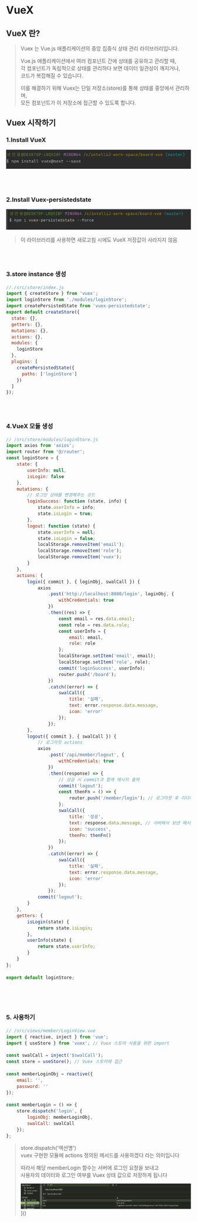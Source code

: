# VueX

## VueX 란?
>Vuex 는 Vue.js 애플리케이션의 중앙 집중식 상태 관리 라이브러리입니다.   
> 
>Vue.js 애플리케이션에서 여러 컴포넌트 간에 상태를 공유하고 관리할 때,  
>각 컴포넌트가 독립적으로 상태를 관리하다 보면 데이터 일관성이 깨지거나,   
>코드가 복잡해질 수 있습니다.
> 
>
>이를 해결하기 위해 Vuex는 단일 저장소(store)를 통해 상태를 중앙에서 관리하며,  
> 모든 컴포넌트가 이 저장소에 접근할 수 있도록 합니다.
 

## Vuex 시작하기


### 1.Install VueX
![img_1.png](img_1.png)

&nbsp;   
&nbsp;    


### 2.Install Vuex-persistedstate 
![img.png](img.png)

> 이 라이브러리를 사용하면 새로고침 시에도 VueX 저장값이 사라지지 않음

&nbsp;     
&nbsp;   
### 3.store instance 생성
```javascript
//./src/store/index.js
import { createStore } from 'vuex';
import loginStore from './modules/loginStore';
import createPersistedState from 'vuex-persistedstate';
export default createStore({
  state: {},
  getters: {},
  mutations: {},
  actions: {},
  modules: {
    loginStore
  },
  plugins: [
    createPersistedState({
      paths: ['loginStore']
    })
  ]
});
```
&nbsp;       
&nbsp;     
   

### 4.VueX 모듈 생성
```javascript
// /src/store/modules/loginStore.js
import axios from 'axios';
import router from '@/router';
const loginStore = {
    state: {
        userInfo: null,
        isLogin: false
    },
    mutations: {
        // 로그인 상태를 변경해주는 코드
        loginSuccess: function (state, info) {
            state.userInfo = info;
            state.isLogin = true;
        },
        logout: function (state) {
            state.userInfo = null;
            state.isLogin = false;
            localStorage.removeItem('email');
            localStorage.removeItem('role');
            localStorage.removeItem('vuex');
        }
    },
    actions: {
        login({ commit }, { loginObj, swalCall }) {
            axios
                .post('http://localhost:8080/login', loginObj, {
                    withCredentials: true
                })
                .then((res) => {
                    const email = res.data.email;
                    const role = res.data.role;
                    const userInfo = {
                        email: email,
                        role: role
                    };
                    localStorage.setItem('email', email);
                    localStorage.setItem('role', role);
                    commit('loginSuccess', userInfo);
                    router.push('/board');
                })
                .catch((error) => {
                    swalCall({
                        title: '실패',
                        text: error.response.data.message,
                        icon: 'error'
                    });
                });
        },
        logout({ commit }, { swalCall }) {
            // 로그아웃 actions
            axios
                .post('/api/member/logout', {
                    withCredentials: true
                })
                .then((response) => {
                    // 성공 시 commit과 함께 메시지 출력
                    commit('logout');
                    const thenFn = () => {
                        router.push('/member/login'); // 로그아웃 후 리다이렉션
                    };
                    swalCall({
                        title: '성공',
                        text: response.data.message, // 서버에서 보낸 메시지
                        icon: 'success',
                        thenFn: thenFn()
                    });
                })
                .catch((error) => {
                    swalCall({
                        title: '실패',
                        text: error.response.data.message,
                        icon: 'error'
                    });
                });
            commit('logout');
        }
    },
    getters: {
        isLogin(state) {
            return state.isLogin;
        },
        userInfo(state) {
            return state.userInfo;
        }
    }
};

export default loginStore;

```
&nbsp;   
&nbsp;   
&nbsp;    


### 5. 사용하기
```javascript
// /src/views/member/LoginView.vue 
import { reactive, inject } from 'vue';
import { useStore } from 'vuex'; // Vuex 스토어 사용을 위한 import

const swalCall = inject('$swalCall');
const store = useStore(); // Vuex 스토어에 접근

const memberLoginObj = reactive({
    email: '',
    password: ''
});

const memberLogin = () => {
    store.dispatch('login', {
        loginObj: memberLoginObj,
        swalCall: swalCall
    });
};
```
>store.dispatch('액션명')  
> vuex 구현한 모듈에 actions 정의된 메서드를 사용하겠다 라는 의미입니다
> 
> 따라서 해당 memberLogin 함수는 서버에 로그인 요청을 보내고    
> 사용자의 데이터와 로그인 여부를 Vuex 상태 값으로 저장하게 됩니다
> 
> ![img_2.png](img_2.png)]()